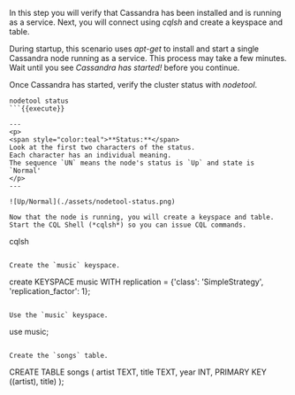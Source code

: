 In this step you will verify that Cassandra has been installed and is running as a service.
Next, you will connect using *cqlsh* and create a keyspace and table.

During startup, this scenario uses *apt-get* to install and start a single Cassandra node running as a service.
This process may take a few minutes. Wait until you see *Cassandra has started!* before you continue.

Once Cassandra has started, verify the cluster status with *nodetool*.
```
nodetool status
```{{execute}}

---
<p>
<span style="color:teal">**Status:**</span> 
Look at the first two characters of the status. 
Each character has an individual meaning. 
The sequence `UN` means the node's status is `Up` and state is `Normal'
</p>
---

![Up/Normal](./assets/nodetool-status.png)

Now that the node is running, you will create a keyspace and table.
Start the CQL Shell (*cqlsh*) so you can issue CQL commands.

```
cqlsh
```{{execute}}

Create the `music` keyspace.

```
create KEYSPACE music WITH replication = {'class': 'SimpleStrategy', 'replication_factor': 1};
```{{execute}}

Use the `music` keyspace.

```
use music;
```{{execute}}

Create the `songs` table.

```
CREATE TABLE songs (
   artist TEXT,
   title TEXT,
   year INT,
   PRIMARY KEY ((artist), title)
);
```{{execute}}